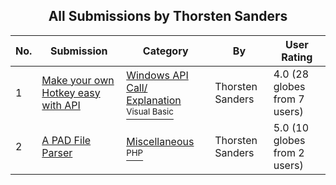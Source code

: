 ﻿<div align="center">

## All Submissions by Thorsten Sanders

</div>

No.  | Submission | Category | By   | User Rating
---- | ---------- | -------- | ---- | -----------
1 | [Make your own Hotkey easy with API<br />](https://github.com/Planet-Source-Code/thorsten-sanders-make-your-own-hotkey-easy-with-api__1-11375) | [Windows API Call/ Explanation<br /><sup>Visual Basic</sup>](../ByCategory/windows-api-call-explanation__1-39.md) | Thorsten Sanders | 4.0 (28 globes from 7 users)
2 | [A PAD File Parser<br />](https://github.com/Planet-Source-Code/thorsten-sanders-a-pad-file-parser__8-493) | [Miscellaneous<br /><sup>PHP</sup>](../ByCategory/miscellaneous__8-1.md) | Thorsten Sanders | 5.0 (10 globes from 2 users)
